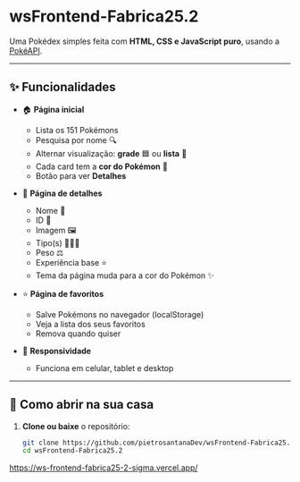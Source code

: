 # wsFrontend-Fabrica25.2


Uma Pokédex simples feita com **HTML, CSS e JavaScript puro**, usando a [PokéAPI](https://pokeapi.co/).  

---

## ✨ Funcionalidades

- 🏠 **Página inicial**
  - Lista os 151 Pokémons
  - Pesquisa por nome 🔍
  - Alternar visualização: **grade** 🟦 ou **lista** 📜
  - Cada card tem a **cor do Pokémon** 🎨
  - Botão para ver **Detalhes**

- 📖 **Página de detalhes**
  - Nome 📝
  - ID 🔢
  - Imagem 🖼️
  - Tipo(s) 🌱🔥💧
  - Peso ⚖️
  - Experiência base ⭐
  - Tema da página muda para a cor do Pokémon ✨

- ⭐ **Página de favoritos**
  - Salve Pokémons no navegador (localStorage)
  - Veja a lista dos seus favoritos
  - Remova quando quiser 

- 📱 **Responsividade**
  - Funciona em celular, tablet e desktop

---

## 🚀 Como abrir na sua casa

1. **Clone ou baixe** o repositório:
   ```bash
   git clone https://github.com/pietrosantanaDev/wsFrontend-Fabrica25.2.git
   cd wsFrontend-Fabrica25.2

https://ws-frontend-fabrica25-2-sigma.vercel.app/
